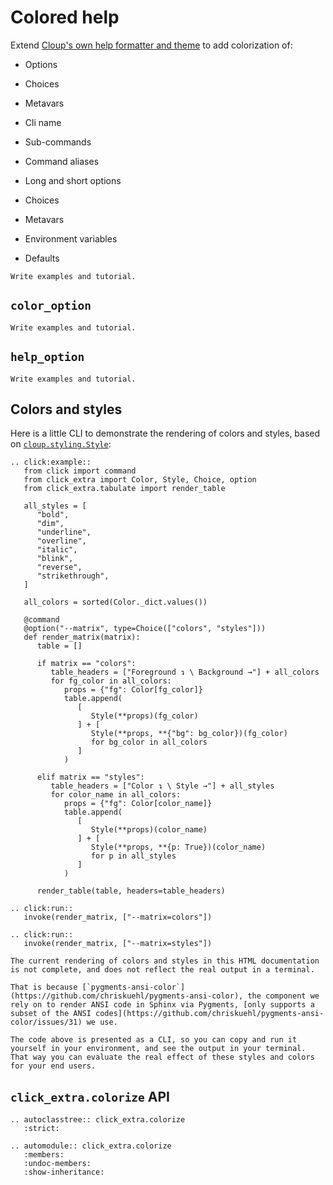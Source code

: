 # Colored help

Extend
[Cloup's own help formatter and theme](https://cloup.readthedocs.io/en/stable/pages/formatting.html#help-formatting-and-themes)
to add colorization of:

- Options
- Choices
- Metavars

- Cli name
- Sub-commands
- Command aliases
- Long and short options
- Choices
- Metavars
- Environment variables
- Defaults

```{todo}
Write examples and tutorial.
```

## `color_option`

```{todo}
Write examples and tutorial.
```

## `help_option`

```{todo}
Write examples and tutorial.
```

## Colors and styles

Here is a little CLI to demonstrate the rendering of colors and styles, based on [`cloup.styling.Style`](https://cloup.readthedocs.io/en/stable/autoapi/cloup/styling/index.html#cloup.styling.Style):

```{eval-rst}
.. click:example::
   from click import command
   from click_extra import Color, Style, Choice, option
   from click_extra.tabulate import render_table

   all_styles = [
      "bold",
      "dim",
      "underline",
      "overline",
      "italic",
      "blink",
      "reverse",
      "strikethrough",
   ]

   all_colors = sorted(Color._dict.values())

   @command
   @option("--matrix", type=Choice(["colors", "styles"]))
   def render_matrix(matrix):
      table = []

      if matrix == "colors":
         table_headers = ["Foreground ↴ \ Background →"] + all_colors
         for fg_color in all_colors:
            props = {"fg": Color[fg_color]}
            table.append(
               [
                  Style(**props)(fg_color)
               ] + [
                  Style(**props, **{"bg": bg_color})(fg_color)
                  for bg_color in all_colors
               ]
            )

      elif matrix == "styles":
         table_headers = ["Color ↴ \ Style →"] + all_styles
         for color_name in all_colors:
            props = {"fg": Color[color_name]}
            table.append(
               [
                  Style(**props)(color_name)
               ] + [
                  Style(**props, **{p: True})(color_name)
                  for p in all_styles
               ]
            )

      render_table(table, headers=table_headers)

.. click:run::
   invoke(render_matrix, ["--matrix=colors"])

.. click:run::
   invoke(render_matrix, ["--matrix=styles"])
```

```{caution}
The current rendering of colors and styles in this HTML documentation is not complete, and does not reflect the real output in a terminal.

That is because [`pygments-ansi-color`](https://github.com/chriskuehl/pygments-ansi-color), the component we rely on to render ANSI code in Sphinx via Pygments, [only supports a subset of the ANSI codes](https://github.com/chriskuehl/pygments-ansi-color/issues/31) we use.
```

```{tip}
The code above is presented as a CLI, so you can copy and run it yourself in your environment, and see the output in your terminal. That way you can evaluate the real effect of these styles and colors for your end users.
```

## `click_extra.colorize` API

```{eval-rst}
.. autoclasstree:: click_extra.colorize
   :strict:
```

```{eval-rst}
.. automodule:: click_extra.colorize
   :members:
   :undoc-members:
   :show-inheritance:
```
